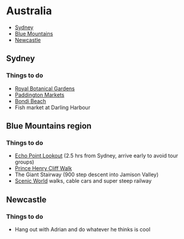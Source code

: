 # Australia

- [Sydney](#sydney)
- [Blue Mountains](#blue-mountains-region)
- [Newcastle](#newcastle)

## Sydney
### Things to do
* [Royal Botanical Gardens](http://www.tripadvisor.com/Attraction_Review-g255060-d257464-Reviews-Royal_Botanic_Gardens-Sydney_New_South_Wales.html)
* [Paddington Markets](http://www.paddingtonmarkets.com.au/)
* [Bondi Beach](http://www.lonelyplanet.com/australia/sydney/sights/beaches-islands-waterfronts/bondi-beach)
* Fish market at Darling Harbour

## Blue Mountains region
### Things to do
* [Echo Point Lookout](http://www.visitnsw.com/destinations/blue-mountains/katoomba-area/katoomba/attractions/echo-point-lookout-three-sisters) (2.5 hrs from Sydney, arrive early to avoid tour groups)
* [Prince Henry Cliff Walk](http://www.nationalparks.nsw.gov.au/blue-mountains-national-park/prince-henry-cliff-walk/walking)
* The Giant Stairway (900 step descent into Jamison Valley)
* [Scenic World](http://www.scenicworld.com.au/) walks, cable cars and super steep railway 

## Newcastle

### Things to do
* Hang out with Adrian and do whatever he thinks is cool
